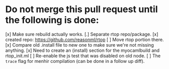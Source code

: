 # Do not merge this pull request until the following is done:
[x] Make sure rebuild actually works.
[.] Separate rtop repo/package.
   [x] created repo:  https://github.com/reasonml/rtop
   [ ] Move rtop portion there.
[x] Compare old .install file to new one to make sure we're not missing anything.
[x] Need to create an (install) section for the myocamlbuild and rtop_init.ml
[ ] Re-enable the js test that was disabled on old node.
[ ] The `trace` flag for menhir compilation (can be done in a follow up diff).
